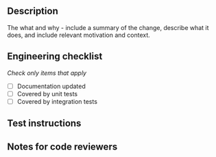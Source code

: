 ## Description

The what and why - include a summary of the change, describe what it does, and include relevant motivation and context.

## Engineering checklist
*Check only items that apply*

- [ ] Documentation updated
- [ ] Covered by unit tests
- [ ] Covered by integration tests

## Test instructions
<!-- *(optional)* Describe any non-standard test instructions and configuration settings. Delete this section if not applicable. -->

## Notes for code reviewers
<!-- *(optional)* Mention any relevant information for code reviewers. Delete this section if not applicable. -->
